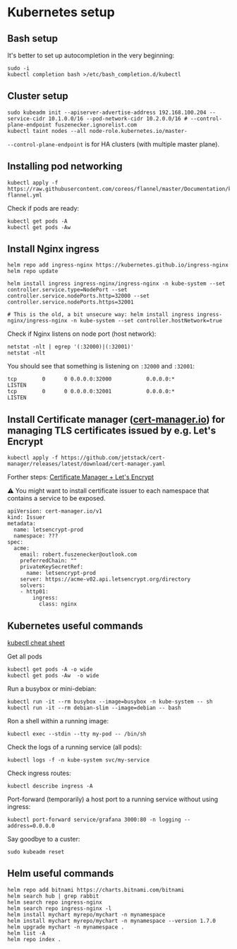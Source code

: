 # Kubernetes setup

## Bash setup

It's better to set up autocompletion in the very beginning:

```
sudo -i
kubectl completion bash >/etc/bash_completion.d/kubectl
```

## Cluster setup

```
sudo kubeadm init --apiserver-advertise-address 192.168.100.204 --service-cidr 10.1.0.0/16 --pod-network-cidr 10.2.0.0/16 # --control-plane-endpoint fuszenecker.ignorelist.com
kubectl taint nodes --all node-role.kubernetes.io/master-
```

`--control-plane-endpoint` is for HA clusters (with multiple master plane).

## Installing pod networking

```
kubectl apply -f https://raw.githubusercontent.com/coreos/flannel/master/Documentation/kube-flannel.yml
```

Check if pods are ready:

```
kubectl get pods -A
kubectl get pods -Aw
```

## Install Nginx ingress

```
helm repo add ingress-nginx https://kubernetes.github.io/ingress-nginx
helm repo update

helm install ingress ingress-nginx/ingress-nginx -n kube-system --set controller.service.type=NodePort --set controller.service.nodePorts.http=32000 --set controller.service.nodePorts.https=32001

# This is the old, a bit unsecure way: helm install ingress ingress-nginx/ingress-nginx -n kube-system --set controller.hostNetwork=true
```

Check if Nginx listens on node port (host network):

```
netstat -nlt | egrep '(:32000)|(:32001)'
netstat -nlt
```

You should see that something is listening on `:32000` and `:32001`:

```
tcp        0      0 0.0.0.0:32000           0.0.0.0:*               LISTEN     
tcp        0      0 0.0.0.0:32001           0.0.0.0:*               LISTEN
```

## Install Certificate manager ([cert-manager.io](https://cert-manager.io/docs/installation/)) for managing TLS certificates issued by e.g. Let's Encrypt

```
kubectl apply -f https://github.com/jetstack/cert-manager/releases/latest/download/cert-manager.yaml
```

Forther steps: [Certificate Manager + Let's Encrypt](https://cert-manager.io/docs/tutorials/acme/ingress/#step-6-configure-let-s-encrypt-issuer)

⚠️ You might want to install certificate issuer to each namespace that contains a service to be exposed.

```
apiVersion: cert-manager.io/v1
kind: Issuer
metadata:
  name: letsencrypt-prod
  namespace: ???
spec:
  acme:
    email: robert.fuszenecker@outlook.com
    preferredChain: ""
    privateKeySecretRef:
      name: letsencrypt-prod
    server: https://acme-v02.api.letsencrypt.org/directory
    solvers:
    - http01:
        ingress:
          class: nginx
```

## Kubernetes useful commands

[kubectl cheat sheet](https://kubernetes.io/docs/reference/kubectl/cheatsheet/)

Get all pods

```
kubectl get pods -A -o wide
kubectl get pods -Aw  -o wide
```

Run a busybox or mini-debian:

```
kubectl run -it --rm busybox --image=busybox -n kube-system -- sh
kubectl run -it --rm debian-slim --image=debian -- bash
```

Ron a shell within a running image:

```
kubectl exec --stdin --tty my-pod -- /bin/sh
```

Check the logs of a running service (all pods):

```
kubectl logs -f -n kube-system svc/my-service
```

Check ingress routes:

```
kubectl describe ingress -A
```

Port-forward (temporarily) a host port to a running service without using ingress:

```
kubectl port-forward service/grafana 3000:80 -n logging --address=0.0.0.0
```

Say goodbye to a custer:

```
sudo kubeadm reset
```

## Helm useful commands

```
helm repo add bitnami https://charts.bitnami.com/bitnami
helm search hub | grep rabbit
helm search repo ingress-nginx
helm search repo ingress-nginx -l
helm install mychart myrepo/mychart -n mynamespace
helm install mychart myrepo/mychart -n mynamespace --version 1.7.0
helm upgrade mychart -n mynamespace .
helm list -A
helm repo index .
```
